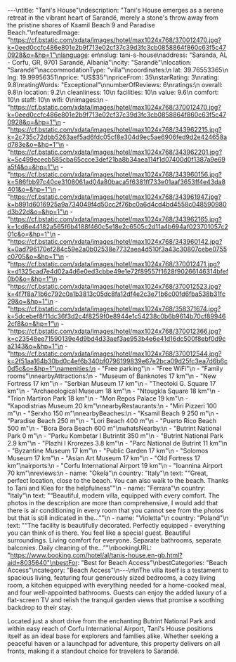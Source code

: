 ---\ntitle: "Tani's House"\ndescription: "Tani's House emerges as a serene retreat in the vibrant heart of Sarandë, merely a stone's throw away from the pristine shores of Ksamil Beach 9 and Paradise Beach."\nfeaturedImage: "https://cf.bstatic.com/xdata/images/hotel/max1024x768/370012470.jpg?k=0eed0ccfc486e801e2b9f713e02cf37c39d3fc3cb0858864f860c63f5c470928&o=&hp=1"\nlanguage: en\nslug: tani-s-house\naddress: "Saranda, AL - Corfu, GR, 9701 Sarandë, Albania"\ncity: "Sarandë"\nlocation: "Sarandë"\naccommodationType: "villa"\ncoordinates:\n  lat: 39.76553365\n  lng: 19.99956351\nprice: "US$35"\npriceFrom: 35\nstarRating: 3\nrating: 9.8\nratingWords: "Exceptional"\nnumberOfReviews: 6\nratings:\n  overall: 9.8\n  location: 9.2\n  cleanliness: 10\n  facilities: 10\n  value: 9.6\n  comfort: 10\n  staff: 10\n  wifi: 0\nimages:\n  - "https://cf.bstatic.com/xdata/images/hotel/max1024x768/370012470.jpg?k=0eed0ccfc486e801e2b9f713e02cf37c39d3fc3cb0858864f860c63f5c470928&o=&hp=1"\n  - "https://cf.bstatic.com/xdata/images/hotel/max1024x768/343962215.jpg?k=2c735c72dbb5263aef5ad6fdc05cf8e304d9ec5ae6906fed9d2e424658ad783e&o=&hp=1"\n  - "https://cf.bstatic.com/xdata/images/hotel/max1024x768/343962201.jpg?k=5c499ececb585cba65ccce3def21ba8b34aea114f1d07400d0f1387a9e69a5f4&o=&hp=1"\n  - "https://cf.bstatic.com/xdata/images/hotel/max1024x768/343960156.jpg?k=586fbb97c40ce3108061ad04a80baca5f6381ff733e01aaf3653ff4e43da8401&o=&hp=1"\n  - "https://cf.bstatic.com/xdata/images/hotel/max1024x768/343961947.jpg?k=b891d6016925a9a734049f4d50cc2f76bc0a6d4cd4bd4558c048590980d3b22d&o=&hp=1"\n  - "https://cf.bstatic.com/xdata/images/hotel/max1024x768/343962165.jpg?k=1cd8e44182a565f6b4188f460c5e18e2c6505c2d11a4b694af023701057c201c&o=&hp=1"\n  - "https://cf.bstatic.com/xdata/images/hotel/max1024x768/343960142.jpg?k=0ad796170ef284c59e2a0b02538e7732aea4d510f3a43c30807cebe0755c0705&o=&hp=1"\n  - "https://cf.bstatic.com/xdata/images/hotel/max1024x768/370012471.jpg?k=d1325cad7e4d02a4d6e0ed3cbbe49e1e72f89557f1628f90266146314bfef0b0&o=&hp=1"\n  - "https://cf.bstatic.com/xdata/images/hotel/max1024x768/370012523.jpg?k=4f7f8a71b6c792c0a1b3813c05dc8fa12df4e2c3e71b6c00fd6fba538b31fc29&o=&hp=1"\n  - "https://cf.bstatic.com/xdata/images/hotel/max1024x768/358371674.jpg?k=5dcebef8f11dc36f3d2c4f8259f0e8944e1c54238c0b6b9614b70cf899462cf8&o=&hp=1"\n  - "https://cf.bstatic.com/xdata/images/hotel/max1024x768/370012366.jpg?k=c23548ee71590139e4d9bd4d33aef3ae953b4e6e41d16dc500f8ebf0d9ca2143&o=&hp=1"\n  - "https://cf.bstatic.com/xdata/images/hotel/max1024x768/370012544.jpg?k=2f51aa164b30bd0c4ef6b340bf0796199839e67e2bca09d25fc3ea7d6b6c0d5c&o=&hp=1"\namenities:\n  - "Free parking"\n  - "Free WiFi"\n  - "Family rooms"\nnearbyAttractions:\n  - "Museum of Banknotes 17 km"\n  - "New Fortress 17 km"\n  - "Serbian Museum 17 km"\n  - "Theotoki G. Square 17 km"\n  - "Archaeological Museum 18 km"\n  - "Ntougkla Square 18 km"\n  - "Trion Martiron Park 18 km"\n  - "Mon Repos Palace 19 km"\n  - "Kapodistrias Museum 20 km"\nnearbyRestaurants:\n  - "Miri Pizzeri 100 m"\n  - "Serxho 150 m"\nnearbyBeaches:\n  - "Ksamil Beach 9 250 m"\n  - "Paradise Beach 250 m"\n  - "Lori Beach 400 m"\n  - "Puerto Rico Beach 500 m"\n  - "Bora Bora Beach 600 m"\nwhatsNearby:\n  - "Butrint National Park 0 m"\n  - "Parku Kombetar I Butrintit 350 m"\n  - "Butrint National Park 2.9 km"\n  - "Plazhi I Krorezes 3.8 km"\n  - "Parc National de Butrint 11 km"\n  - "Byzantine Museum 17 km"\n  - "Public Garden 17 km"\n  - "Solomos Museum 17 km"\n  - "Asian Art Museum 17 km"\n  - "Old Fortress 17 km"\nairports:\n  - "Corfu International Airport 19 km"\n  - "Ioannina Airport 70 km"\nreviews:\n  - name: "Okela"\n    country: "Italy"\n    text: "“Great, perfect location, close to the beach. You can also walk to the beach. Thanks to Tani and Klea for the helpfulness”"\n  - name: "Ferrara"\n    country: "Italy"\n    text: "“Beautiful, modern villa, equipped with every comfort. The photos in the description are more than comprehensive, I would add that there is air conditioning in every room that you cannot see from the photos but that is still indicated in the...”"\n  - name: "Violetta"\n    country: "Poland"\n    text: "“The facility is beautifully decorated. Perfectly equipped - everything you can think of is there. You feel like a special guest. Beautiful surroundings. Living comfort for everyone. Separate bathrooms, separate balconies. Daily cleaning of the...”"\nbookingURL: "https://www.booking.com/hotel/al/tanis-house.en-gb.html?aid=8035640"\nbestFor: "Best for Beach Access"\nbestCategories: "Beach Access"\ncategory: "Beach Access"\n---\n\nThe villa itself is a testament to spacious living, featuring four generously sized bedrooms, a cozy living room, a kitchen equipped with everything needed for a home-cooked meal, and four well-appointed bathrooms. Guests can enjoy the added luxury of a flat-screen TV and relish the tranquil garden views that promise a soothing backdrop to their stay.

Located just a short drive from the enchanting Butrint National Park and within easy reach of Corfu International Airport, Tani's House positions itself as an ideal base for explorers and families alike. Whether seeking a peaceful haven or a launchpad for adventure, this property delivers on all fronts, making it a standout choice for travelers to Sarandë.